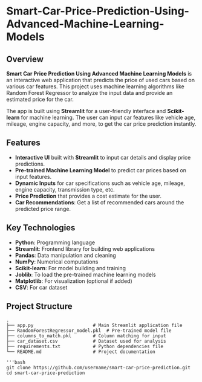 # Smart-Car-Price-Prediction-Using-Advanced-Machine-Learning-Models


## Overview
**Smart Car Price Prediction Using Advanced Machine Learning Models** is an interactive web application that predicts the price of used cars based on various car features. This project uses machine learning algorithms like Random Forest Regressor to analyze the input data and provide an estimated price for the car.

The app is built using **Streamlit** for a user-friendly interface and **Scikit-learn** for machine learning. The user can input car features like vehicle age, mileage, engine capacity, and more, to get the car price prediction instantly.

## Features
- **Interactive UI** built with **Streamlit** to input car details and display price predictions.
- **Pre-trained Machine Learning Model** to predict car prices based on input features.
- **Dynamic Inputs** for car specifications such as vehicle age, mileage, engine capacity, transmission type, etc.
- **Price Prediction** that provides a cost estimate for the user.
- **Car Recommendations**: Get a list of recommended cars around the predicted price range.

## Key Technologies
- **Python**: Programming language
- **Streamlit**: Frontend library for building web applications
- **Pandas**: Data manipulation and cleaning
- **NumPy**: Numerical computations
- **Scikit-learn**: For model building and training
- **Joblib**: To load the pre-trained machine learning models
- **Matplotlib**: For visualization (optional if added)
- **CSV**: For car dataset

## Project Structure
```plaintext
.
├── app.py                      # Main Streamlit application file
├── RandomForestRegressor_model.pkl  # Pre-trained model file
├── columns_to_match.pkl        # Column matching for input
├── car_dataset.csv             # Dataset used for analysis
├── requirements.txt            # Python dependencies file
└── README.md                   # Project documentation

'''bash
git clone https://github.com/username/smart-car-price-prediction.git
cd smart-car-price-prediction

